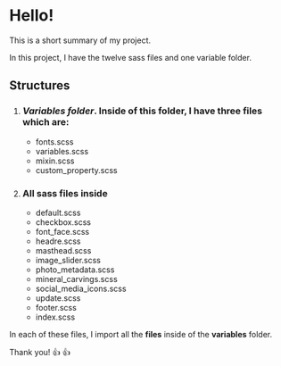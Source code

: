 # Hello! 

This is a short summary of my project.

In this project, I have the twelve sass files and one variable folder.

## Structures
1. ### *Variables folder*. Inside of this folder, I have three files which are:
    - fonts.scss
    - variables.scss
    - mixin.scss
    - custom_property.scss

1. ### All sass files inside
    - default.scss
    - checkbox.scss
    - font_face.scss
    - headre.scss
    - masthead.scss
    - image_slider.scss
    - photo_metadata.scss
    - mineral_carvings.scss
    - social_media_icons.scss
    - update.scss
    - footer.scss
    - index.scss

In each of these files, I import all the **files** inside of the **variables** folder.

Thank you! 👍 👍
